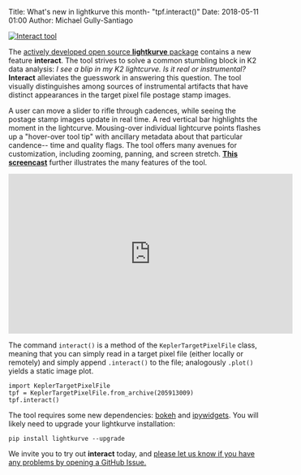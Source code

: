 Title: What's new in lightkurve this month- "tpf.interact()"
Date: 2018-05-11 01:00
Author: Michael Gully-Santiago


<a href="https://user-images.githubusercontent.com/860227/39730581-4c6b8c68-5217-11e8-92c1-10070faff8ac.gif">
<img class="img-responsive" src="https://user-images.githubusercontent.com/860227/39730581-4c6b8c68-5217-11e8-92c1-10070faff8ac.gif" alt="Interact tool""></a>

The [actively developed open source **lightkurve** package](https://github.com/KeplerGO/lightkurve) contains a new feature **interact**.  The tool strives to solve a common stumbling block in K2 data analysis: *I see a blip in my K2 lightcurve.  Is it real or instrumental?*  **Interact** alleviates the guesswork in answering this question.  The tool visually distinguishes among sources of instrumental artifacts that have distinct appearances in the target pixel file postage stamp images.  

A user can move a slider to rifle through cadences, while seeing the postage stamp images update in real time.  A red vertical bar highlights the moment in the lightcurve.  Mousing-over individual lightcurve points flashes up a "hover-over tool tip" with ancillary metadata about that particular candence-- time and quality flags.  The tool offers many avenues for customization, including zooming, panning, and screen stretch.  [**This screencast**](https://youtu.be/89_sz-oG4VI) further illustrates the many features of the tool.  

<iframe width="560" height="315" src="https://www.youtube.com/embed/89_sz-oG4VI?start=67" frameborder="0" allow="autoplay; encrypted-media" allowfullscreen></iframe>

The command `interact()` is a method of the `KeplerTargetPixelFile` class, meaning that you can simply read in a target pixel file (either locally or remotely) and simply append `.interact()` to the file; analogously `.plot()` yields a static image plot.


`import KeplerTargetPixelFile`  
`tpf = KeplerTargetPixelFile.from_archive(205913009)`  
`tpf.interact()`


The tool requires some new dependencies: [bokeh](https://bokeh.pydata.org/en/latest/) and [ipywidgets](https://ipywidgets.readthedocs.io/en/latest/).  You will likely need to upgrade your lightkurve installation:

```
pip install lightkurve --upgrade
```

We invite you to try out **interact** today, and [please let us know if you have any problems by opening a GitHub Issue.](https://github.com/KeplerGO/lightkurve/issues/new)
